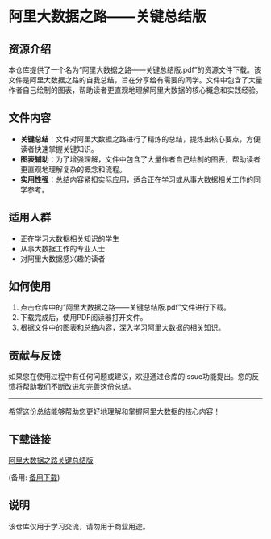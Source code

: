 # 阿里大数据之路——关键总结版

## 资源介绍

本仓库提供了一个名为“阿里大数据之路——关键总结版.pdf”的资源文件下载。该文件是阿里大数据之路的自我总结，旨在分享给有需要的同学。文件中包含了大量作者自己绘制的图表，帮助读者更直观地理解阿里大数据的核心概念和实践经验。

## 文件内容

- **关键总结**：文件对阿里大数据之路进行了精炼的总结，提炼出核心要点，方便读者快速掌握关键知识。
- **图表辅助**：为了增强理解，文件中包含了大量作者自己绘制的图表，帮助读者更直观地理解复杂的概念和流程。
- **实用性强**：总结内容紧扣实际应用，适合正在学习或从事大数据相关工作的同学参考。

## 适用人群

- 正在学习大数据相关知识的学生
- 从事大数据工作的专业人士
- 对阿里大数据感兴趣的读者

## 如何使用

1. 点击仓库中的“阿里大数据之路——关键总结版.pdf”文件进行下载。
2. 下载完成后，使用PDF阅读器打开文件。
3. 根据文件中的图表和总结内容，深入学习阿里大数据的相关知识。

## 贡献与反馈

如果您在使用过程中有任何问题或建议，欢迎通过仓库的Issue功能提出。您的反馈将帮助我们不断改进和完善这份总结。

---

希望这份总结能够帮助您更好地理解和掌握阿里大数据的核心内容！

## 下载链接
[阿里大数据之路关键总结版](https://pan.quark.cn/s/ccda9a4c7134) 

(备用: [备用下载](https://pan.baidu.com/s/1jF17PzsAbGJO86h9Ha6ECg?pwd=1234))

## 说明

该仓库仅用于学习交流，请勿用于商业用途。
